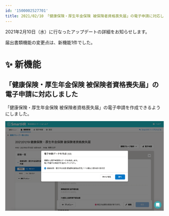 ```yaml
---
id: '1500002527701'
title: 2021/02/10 「健康保険・厚生年金保険 被保険者資格喪失届」の電子申請に対応しました
---
```

2021年2月10日（水）に行なったアップデートの詳細をお知らせします。

届出書類機能の変更点は、新機能1件でした。

# ✨ 新機能

## 「健康保険・厚生年金保険 被保険者資格喪失届」の電子申請に対応しました

「健康保険・厚生年金保険 被保険者資格喪失届」の電子申請を作成できるようにしました。

![__________2021-02-12_10_39_06.png](./__________2021-02-12_10_39_06.png)
